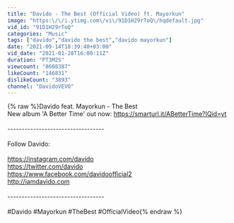 ```yaml
---
title: "Davido - The Best (Official Video) ft. Mayorkun"
image: "https:\/\/i.ytimg.com\/vi\/91D1H29rToQ\/hqdefault.jpg"
vid_id: "91D1H29rToQ"
categories: "Music"
tags: ["davido","davido the best","davido mayorkun"]
date: "2021-09-14T18:39:40+03:00"
vid_date: "2021-01-28T16:00:11Z"
duration: "PT3M2S"
viewcount: "8608387"
likeCount: "146831"
dislikeCount: "3893"
channel: "DavidoVEVO"
---
```

{% raw %}Davido feat. Mayorkun - The Best<br />New album 'A Better Time' out now: <a rel="nofollow" target="blank" href="https://smarturl.it/ABetterTime?IQid=yt">https://smarturl.it/ABetterTime?IQid=yt</a><br /> <br />----------------------------------<br /> <br />Follow Davido:<br /> <br /><a rel="nofollow" target="blank" href="https://instagram.com/davido">https://instagram.com/davido</a> <br /><a rel="nofollow" target="blank" href="https://twitter.com/davido">https://twitter.com/davido</a><br /><a rel="nofollow" target="blank" href="https://www.facebook.com/davidoofficial2">https://www.facebook.com/davidoofficial2</a><br /><a rel="nofollow" target="blank" href="http://iamdavido.com">http://iamdavido.com</a><br /><br />----------------------------------<br /><br />#Davido #Mayorkun #TheBest #OfficialVideo{% endraw %}
